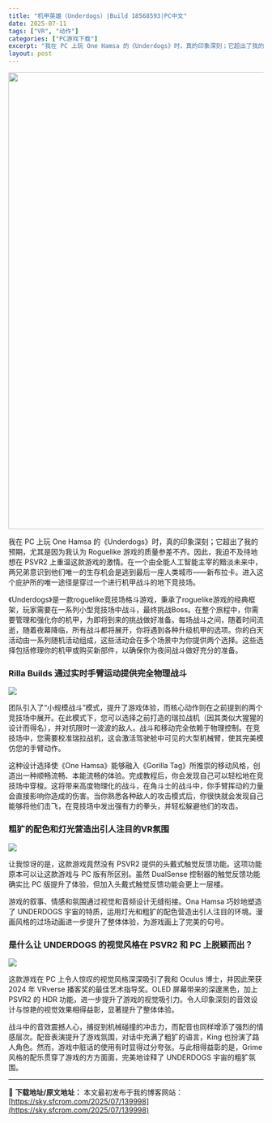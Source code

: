 ```yaml
---
title: "机甲英雄（Underdogs）|Build 18568593|PC中文"
date: 2025-07-11
tags: ["VR", "动作"]
categories: ["PC游戏下载"]
excerpt: "我在 PC 上玩 One Hamsa 的《Underdogs》时，真的印象深刻；它超出了我的预期，尤其是因为我认为 Roguelike 游戏的质量参差不齐。因此，我迫不及待地想在 PSVR2 上重温这款游戏的激情。在一个由全能人工智能主宰的黯淡未来中，两兄弟意识到他们唯一的生存机会是逃到最后一座人类&hellip;"
layout: post
---
```


<img class="aligncenter size-full wp-image-139999" src="https://sky.sfcrom.com/wp-content/uploads/2025/07/2025071102140223.webp" alt="" width="600" height="900" />

我在 PC 上玩 One Hamsa 的《Underdogs》时，真的印象深刻；它超出了我的预期，尤其是因为我认为 Roguelike 游戏的质量参差不齐。因此，我迫不及待地想在 PSVR2 上重温这款游戏的激情。在一个由全能人工智能主宰的黯淡未来中，两兄弟意识到他们唯一的生存机会是逃到最后一座人类城市——新布拉卡。进入这个庇护所的唯一途径是穿过一个进行机甲战斗的地下竞技场。

《Underdogs》是一款roguelike竞技场格斗游戏，秉承了roguelike游戏的经典框架，玩家需要在一系列小型竞技场中战斗，最终挑战Boss。在整个旅程中，你需要管理和强化你的机甲，为即将到来的挑战做好准备。每场战斗之间，随着时间流逝，随着夜幕降临，所有战斗都将展开，你将遇到各种升级机甲的选项。你的白天活动由一系列随机活动组成，这些活动会在多个场景中为你提供两个选择。这些选择包括修理你的机甲或购买新部件，以确保你为夜间战斗做好充分的准备。
<h3>Rilla Builds 通过实时手臂运动提供完全物理战斗</h3>
<img src="https://shared.fastly.steamstatic.com/store_item_assets/steam/apps/2441700/ss_6c7d625c9100b307cb5745b4c265dadda153cd28.1920x1080.jpg?t=1743500966" />

团队引入了“小规模战斗”模式，提升了游戏体验，而核心动作则在之前提到的两个竞技场中展开。在此模式下，您可以选择之前打造的瑞拉战机（因其类似大猩猩的设计而得名），并对抗限时一波波的敌人。战斗和移动完全依赖于物理控制。在竞技场中，您需要校准瑞拉战机，这会激活驾驶舱中可见的大型机械臂，使其完美模仿您的手臂动作。

这种设计选择使《One Hamsa》能够融入《Gorilla Tag》所推崇的移动风格，创造出一种顺畅流畅、本能流畅的体验。完成教程后，你会发现自己可以轻松地在竞技场中穿梭。这将带来高度物理化的战斗，在角斗士的战斗中，你手臂挥动的力量会直接影响你造成的伤害。当你熟悉各种敌人的攻击模式后，你很快就会发现自己能够将他们击飞，在竞技场中发出强有力的拳头，并轻松躲避他们的攻击。
<h3>粗犷的配色和灯光营造出引人注目的VR氛围</h3>
<img src="https://shared.fastly.steamstatic.com/store_item_assets/steam/apps/2441700/ss_cc021b808ad247452d1a9fe998c3f7790fea0888.1920x1080.jpg?t=1743500966" />

让我惊讶的是，这款游戏竟然没有 PSVR2 提供的头戴式触觉反馈功能。这项功能原本可以让这款游戏与 PC 版有所区别。虽然 DualSense 控制器的触觉反馈功能确实比 PC 版提升了体验，但加入头戴式触觉反馈功能会更上一层楼。

游戏的叙事、情感和氛围通过视觉和音频设计无缝衔接。Ona Hamsa 巧妙地塑造了 UNDERDOGS 宇宙的特质，运用灯光和粗犷的配色营造出引人注目的环境。漫画风格的过场动画进一步提升了整体体验，为游戏画上了完美的句号。
<h3>是什么让 UNDERDOGS 的视觉风格在 PSVR2 和 PC 上脱颖而出？</h3>
<img src="https://shared.fastly.steamstatic.com/store_item_assets/steam/apps/2441700/ss_f62e1941647eac2dbc19524696ffd8aeccc151dd.1920x1080.jpg?t=1743500966" />

这款游戏在 PC 上令人惊叹的视觉风格深深吸引了我和 Oculus 博士，并因此荣获 2024 年 VRverse 播客奖的最佳艺术指导奖。OLED 屏幕带来的深邃黑色，加上 PSVR2 的 HDR 功能，进一步提升了游戏的视觉吸引力。令人印象深刻的音效设计与惊艳的视觉效果相得益彰，显著提升了整体体验。

战斗中的音效震撼人心，捕捉到机械碰撞的冲击力，而配音也同样增添了强烈的情感层次。配音表演提升了游戏氛围，对话中充满了粗犷的语言，King 也扮演了路人角色。然而，游戏中脏话的使用有时显得过分夸张。与此相得益彰的是，Grime 风格的配乐贯穿了游戏的方方面面，完美地诠释了 UNDERDOGS 宇宙的粗犷氛围。

---
📖 **下载地址/原文地址：** 本文最初发布于我的博客网站：[https://sky.sfcrom.com/2025/07/139998](https://sky.sfcrom.com/2025/07/139998)
